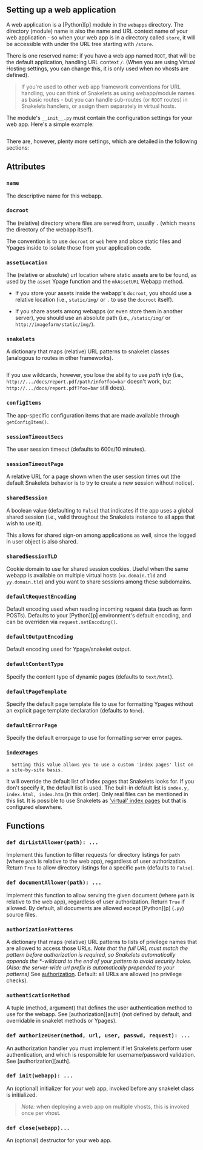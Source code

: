 ## Setting up a web application ##

A web application is a [Python][p] module in the `webapps` directory. The directory (module) name is also the name and URL context name of your web application - so when your web app is in a directory called `store`, it will be accessible with under the URL tree starting with `/store`. 

There is one reserved name: if you have a web app named `ROOT`, that will be the default application, handling URL context `/`. (When you are using Virtual Hosting settings, you can change this, it is only used when no vhosts are defined).

> If you're used to other web app framework conventions for URL handling, you can think of Snakelets as using webapp/module names as basic routes - but you can handle sub-routes (or `ROOT` routes) in Snakelets handlers, or assign them separately in virtual hosts.

The module's `__init__.py` must contain the configuration settings for your web app. Here's a simple example:

<pre src="__init__.py.1.txt" syntax="python"></pre>

There are, however, plenty more settings, which are detailed in the following sections:

## Attributes ##

### `name` ###

The descriptive name for this webapp.

### `docroot` ###

The (relative) directory where files are served from, usually `.` (which means the directory of the webapp itself).

The convention is to use `docroot` or `web` here and place static files and Ypages inside to isolate those from your application code.

### `assetLocation` ###

The (relative or absolute) url location where static assets are to be found, as used by the `asset` Ypage function and the `mkAssetURL` Webapp method.

* If you store your assets inside the webapp's `docroot`, you should use a relative location (i.e., `static/img/` or `.` to use the `docroot` itself).

* If you share assets among webapps (or even store them in another server), you should use an absolute path (i.e., `/static/img/` or `http://imagefarm/static/img/`).
    
### `snakelets` ###

A dictionary that maps (relative) URL patterns to snakelet classes (analogous to routes in other frameworks).

<pre src="__init__.py.2.txt" syntax="python"></pre>

If you use wildcards, however, you lose the ability to use _path info_ (i.e., `http://.../docs/report.pdf/path/info?foo=bar` doesn't work, but `http://.../docs/report.pdf?foo=bar` still does).

<!-- TODO: <br/>See below how you can use Snakelets as virtual <a href="#indexpages_title">index pages</a> -->

### `configItems` ###

The app-specific configuration items that are made available through `getConfigItem()`.

### `sessionTimeoutSecs` ###

The user session timeout (defaults to 600s/10 minutes).

### `sessionTimeoutPage` ###

A relative URL for a page shown when the user session times out (the default Snakelets behavior is to try to create a new session without notice).

### `sharedSession` ###

A boolean value (defaulting to `False`) that indicates if the app uses a global shared session (i.e., valid throughout the Snakelets instance to all apps that wish to use it).

This allows for shared sign-on among applications as well, since the logged in user object is also shared.

### `sharedSessionTLD` ###

Cookie domain to use for shared session cookies. Useful when the same webapp is available on multiple virtual hosts (`xx.domain.tld` and `yy.domain.tld`) and you want to share sessions among these subdomains.
    
### `defaultRequestEncoding` ###

Default encoding used when reading incoming request data (such as form POSTs). Defaults to your [Python][p] environment's default encoding, and can be overriden via `request.setEncoding()`.

### `defaultOutputEncoding` ###

Default encoding used for Ypage/snakelet output.

### `defaultContentType` ###

Specify the content type of dynamic pages (defaults to `text/html`).

### `defaultPageTemplate` ###

Specify the default page template file to use for formatting Ypages without an explicit page template declaration (defaults to `None`).

### `defaultErrorPage` ###

Specify the default errorpage to use for formatting server error pages.

<a name="indexpages"></a>    
### `indexPages` ###

      Setting this value allows you to use a custom 'index pages' list on a site-by-site basis.
It will override the default list of index pages that Snakelets looks for. If you don't specify it, the
default list is used. The built-in default list is `index.y, index.html, index.htm` (in this order).
Only real files can be mentioned in this list. It is possible to use Snakelets as <a href="#indexpages_title">'virtual' index pages</a> but that is configured elsewhere.

    
## Functions ##

### `def dirListAllower(path): ...` ###

Implement this function to filter requests for directory listings for `path` (where `path` is relative to the web app), regardless of user authorization. Return `True` to allow directory listings for a specific `path` (defaults to `False`).

### `def documentAllower(path): ...` ###

Implement this function to allow serving the given document (where `path` is relative to the web app), regardless of user authorization. Return `True` if allowed. By default, all documents are allowed except [Python][p] (`.py`) source files.

### `authorizationPatterns` ###

A dictionary that maps (relative) URL patterns to lists of privilege names that are allowed to access those URLs. <em>Note that the full URL must match the pattern before authorization is required, so Snakelets automatically appends the *-wildcard to the end of your pattern to avoid security holes. (Also: the server-wide url prefix is automatically prepended to your patterns)</em> See <a href=
        "authorization.html">authorization</a>. Default: all URLs are allowed (no privilege checks).
    
    
### `authenticationMethod` ###

A tuple (method, argument) that defines the user authentication method to use for the webapp. See [authorization][auth] (not defined by default, and overridable in snakelet methods or Ypages).

### `def authorizeUser(method, url, user, passwd, request): ...` ### 

An authorization handler you must implement if let Snakelets perform user authentication, and which is responsible for username/password validation. See [authorization][auth]. 

### `def init(webapp): ...` ###

An (optional) initializer for your web app, invoked before any snakelet class is initialized.

> *Note:* when deploying a web app on multiple vhosts, this is invoked once per vhost.

### `def close(webapp)...` ###

An (optional) destructor for your web app.
    
